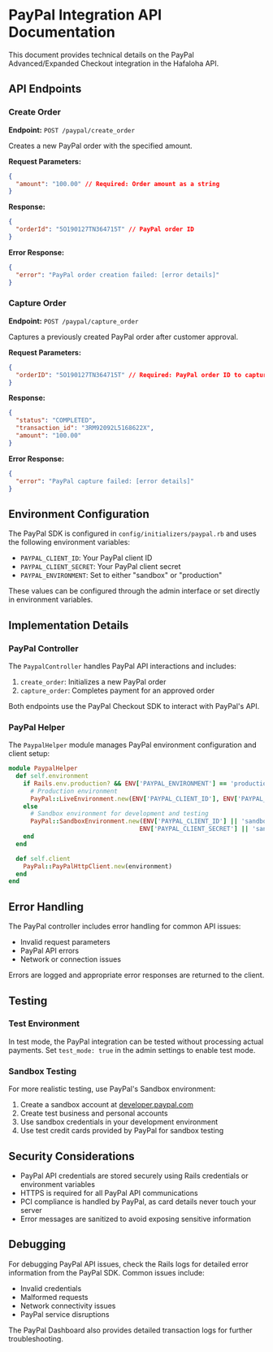 # PayPal Integration API Documentation

This document provides technical details on the PayPal Advanced/Expanded Checkout integration in the Hafaloha API.

## API Endpoints

### Create Order

**Endpoint:** `POST /paypal/create_order`

Creates a new PayPal order with the specified amount.

**Request Parameters:**
```json
{
  "amount": "100.00" // Required: Order amount as a string
}
```

**Response:**
```json
{
  "orderId": "5O190127TN364715T" // PayPal order ID
}
```

**Error Response:**
```json
{
  "error": "PayPal order creation failed: [error details]"
}
```

### Capture Order

**Endpoint:** `POST /paypal/capture_order`

Captures a previously created PayPal order after customer approval.

**Request Parameters:**
```json
{
  "orderID": "5O190127TN364715T" // Required: PayPal order ID to capture
}
```

**Response:**
```json
{
  "status": "COMPLETED",
  "transaction_id": "3RM92092L5168622X",
  "amount": "100.00"
}
```

**Error Response:**
```json
{
  "error": "PayPal capture failed: [error details]"
}
```

## Environment Configuration

The PayPal SDK is configured in `config/initializers/paypal.rb` and uses the following environment variables:

- `PAYPAL_CLIENT_ID`: Your PayPal client ID
- `PAYPAL_CLIENT_SECRET`: Your PayPal client secret
- `PAYPAL_ENVIRONMENT`: Set to either "sandbox" or "production"

These values can be configured through the admin interface or set directly in environment variables.

## Implementation Details

### PayPal Controller

The `PaypalController` handles PayPal API interactions and includes:

1. `create_order`: Initializes a new PayPal order
2. `capture_order`: Completes payment for an approved order

Both endpoints use the PayPal Checkout SDK to interact with PayPal's API.

### PayPal Helper

The `PaypalHelper` module manages PayPal environment configuration and client setup:

```ruby
module PaypalHelper
  def self.environment
    if Rails.env.production? && ENV['PAYPAL_ENVIRONMENT'] == 'production'
      # Production environment
      PayPal::LiveEnvironment.new(ENV['PAYPAL_CLIENT_ID'], ENV['PAYPAL_CLIENT_SECRET'])
    else
      # Sandbox environment for development and testing
      PayPal::SandboxEnvironment.new(ENV['PAYPAL_CLIENT_ID'] || 'sandbox-client-id', 
                                    ENV['PAYPAL_CLIENT_SECRET'] || 'sandbox-client-secret')
    end
  end

  def self.client
    PayPal::PayPalHttpClient.new(environment)
  end
end
```

## Error Handling

The PayPal controller includes error handling for common API issues:

- Invalid request parameters
- PayPal API errors
- Network or connection issues

Errors are logged and appropriate error responses are returned to the client.

## Testing

### Test Environment

In test mode, the PayPal integration can be tested without processing actual payments. Set `test_mode: true` in the admin settings to enable test mode.

### Sandbox Testing

For more realistic testing, use PayPal's Sandbox environment:

1. Create a sandbox account at [developer.paypal.com](https://developer.paypal.com)
2. Create test business and personal accounts
3. Use sandbox credentials in your development environment
4. Use test credit cards provided by PayPal for sandbox testing

## Security Considerations

- PayPal API credentials are stored securely using Rails credentials or environment variables
- HTTPS is required for all PayPal API communications
- PCI compliance is handled by PayPal, as card details never touch your server
- Error messages are sanitized to avoid exposing sensitive information

## Debugging

For debugging PayPal API issues, check the Rails logs for detailed error information from the PayPal SDK. Common issues include:

- Invalid credentials
- Malformed requests
- Network connectivity issues
- PayPal service disruptions

The PayPal Dashboard also provides detailed transaction logs for further troubleshooting.
